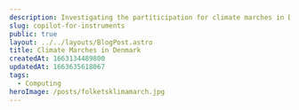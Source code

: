 ```yaml
---
description: Investigating the partiticipation for climate marches in Denmark the 30th october two days before general election.
slug: copilot-for-instruments
public: true
layout: ../../layouts/BlogPost.astro
title: Climate Marches in Denmark
createdAt: 1663134489800
updatedAt: 1663635618067
tags:
  - Computing
heroImage: /posts/folketsklimamarch.jpg
---
```

